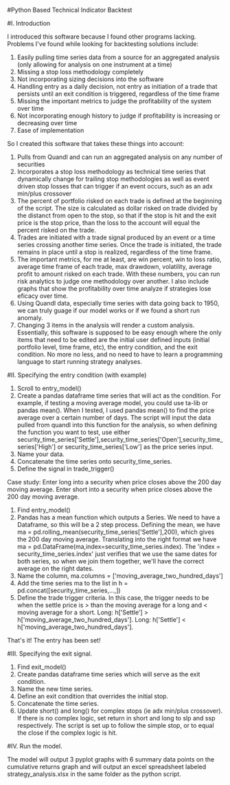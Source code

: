 #Python Based Technical Indicator Backtest

#I. Introduction

I introduced this software because I found other programs lacking. Problems I've found while looking for backtesting solutions include:

1. Easily pulling time series data from a source for an aggregated analysis (only allowing for analysis on one instrument at a time)
2. Missing a stop loss methodology completely
3. Not incorporating sizing decisions into the software
4. Handling entry as a daily decision, not entry as initiation of a trade that persists until an exit condition is triggered, regardless of the time frame
5. Missing the important metrics to judge the profitability of the system over time
6. Not incorporating enough history to judge if profitability is increasing or decreasing over time
7. Ease of implementation

So I created this software that takes these things into account:

1. Pulls from Quandl and can run an aggregated analysis on any number of securities
2. Incorporates a stop loss methodology as technical time series that dynamically change for trailing stop methodologies as well as event driven stop losses that can trigger if an event occurs, such as an adx min/plus crossover
3. The percent of portfolio risked on each trade is defined at the beginning of the script. The size is calculated as dollar risked on trade divided by the distanct from open to the stop, so that if the stop is hit and the exit price is the stop price, than the loss to the account will equal the percent risked on the trade.
4. Trades are initiated with a trade signal produced by an event or a time series crossing another time series. Once the trade is initiated, the trade remains in place until a stop is realized, regardless of the time frame.
5. The important metrics, for me at least, are win percent, win to loss ratio, average time frame of each trade, max drawdown, volatility, average profit to amount risked on each trade. With these numbers, you can run risk analytics to judge one methodology over another. I also include graphs that show the profitability over time analyze if strategies lose eficacy over time.
6. Using Quandl data, especially time series with data going back to 1950, we can truly guage if our model works or if we found a short run anomaly.
7. Changing 3 items in the analysis will render a custom analysis. Essentially, this software is supposed to be easy enough where the only items that need to be edited are the initial user defined inputs (initial portfolio level, time frame, etc), the entry condition, and the exit condition. No more no less, and no need to have to learn a programming language to start running strategy analyses.

#II. Specifying the entry condition (with example)

1. Scroll to entry_model()
2. Create a pandas dataframe time series that will act as the condition. For example, if testing a moving average model, you could use ta-lib or pandas mean(). When I tested, I used pandas mean() to find the price average over a certain number of days. The script will input the data pulled from quandl into this function for the analysis, so when defining the function you want to test, use either security_time_series['Settle'],security_time_series['Open'],security_time_series['High'] or security_time_series['Low'] as the price series input.
3. Name your data.
4. Concatenate the time series onto security_time_series.
5. Define the signal in trade_trigger()

Case study: Enter long into a security when price closes above the 200 day moving average. Enter short into a security when price closes above the 200 day moving average.
1. Find entry_model()
2. Pandas has a mean function which outputs a Series. We need to have a Dataframe, so this will be a 2 step process. Defining the mean, we have ma = pd.rolling_mean(security_time_series['Settle'],200), which gives the 200 day moving average. Translating into the right format we have ma = pd.DataFrame(ma,index=security_time_series.index). The 'index = security_time_series.index' just verifies that we use the same dates for both series, so when we join them together, we'll have the correct average on the right dates.
3. Name the column, ma.columns = ['moving_average_two_hundred_days']
4. Add the time series ma to the list in h = pd.concat([security_time_series,...,])
5. Define the trade trigger criteria. In this case, the trigger needs to be when the settle price is > than the moving average for a long and < moving average for a short. Long: h['Settle'] > h['moving_average_two_hundred_days']. Long: h['Settle'] < h['moving_average_two_hundred_days'].

That's it! The entry has been set!

#III. Specifying the exit signal.

1. Find exit_model()
2. Create pandas dataframe time series which will serve as the exit condition.
3. Name the new time series.
4. Define an exit condition that overrides the initial stop.
5. Concatenate the time series.
6. Update short() and long() for complex stops (ie adx min/plus crossover). If there is no complex logic, set return in short and long to slp and ssp respectively. The script is set up to follow the simple stop, or to equal the close if the complex logic is hit.

#IV. Run the model.

The model will output 3 pyplot graphs with 6 summary data points on the cumulative returns graph and will output an excel spreadsheet labeled strategy_analysis.xlsx in the same folder as the python script.
